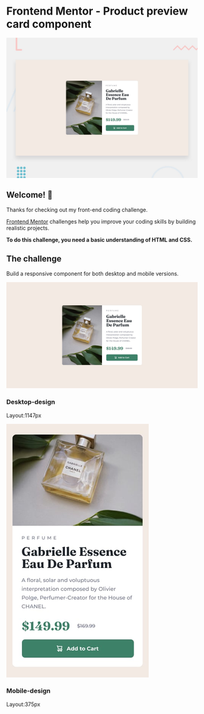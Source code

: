 # Frontend Mentor - Product preview card component

![Design preview for the Product preview card component coding challenge](./design/desktop-preview.jpg)

## Welcome! 👋

Thanks for checking out my front-end coding challenge.

[Frontend Mentor](https://www.frontendmentor.io) challenges help you improve your coding skills by building realistic projects.

**To do this challenge, you need a basic understanding of HTML and CSS.**

## The challenge
Build a responsive component for both desktop and mobile versions.


![Desktop Design](./design/desktop-design.jpg)
### Desktop-design
Layout:1147px

![Mobile Design](./design/mobile-design.jpg)
### Mobile-design
Layout:375px
